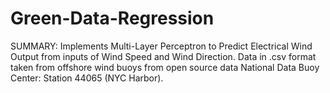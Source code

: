 # Green-Data-Regression

SUMMARY:
Implements Multi-Layer Perceptron to Predict Electrical Wind Output from inputs of Wind Speed and Wind Direction. Data in .csv format taken from offshore wind buoys from open source data National Data Buoy Center: Station 44065 (NYC Harbor).

